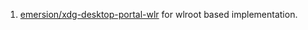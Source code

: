  1. [emersion/xdg-desktop-portal-wlr](https://github.com/emersion/xdg-desktop-portal-wlr) for wlroot based implementation.
